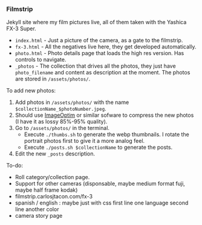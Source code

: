 ### Filmstrip

Jekyll site where my film pictures live, all of them taken with the Yashica FX-3 Super.

- `index.html` - Just a picture of the camera, as a gate to the filmstrip.
- `fx-3.html` - All the negatives live here, they get developed automatically.
- `photo.html` - Photo details page that loads the high res version. Has controls to navigate.
- `_photos` - The collection that drives all the photos, they just have `photo_filename` and content as description at the moment. The photos are stored in `/assets/photos/`.


To add new photos:

1. Add photos in `/assets/photos/` with the name `$collectionName_$photoNumber.jpeg`.
2. Should use [ImageOptim](https://imageoptim.com/mac) or similar sofware to compress the new photos (I have it as lossy 85%-95% quality).
3. Go to `/assets/photos/` in the terminal. 
   - Execute `./thumbs.sh` to generate the webp thumbnails. I rotate the portrait photos first to give it a more analog feel.
   - Execute `./posts.sh $collectionName` to generate the posts.
4. Edit the new `_posts` description.


To-do:
- Roll category/collection page. 
- Support for other cameras (disponsable, maybe medium format fuji, maybe half frame kodak)
- filmstrip.carlosjtacon.com/fx-3
- spanish / english : maybe just with css first line one language second line another color
- camera story page
